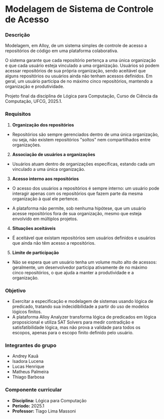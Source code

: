 # Modelagem de Sistema de Controle de Acesso

### Descrição

Modelagem, em Alloy, de um sistema simples de controle de acesso a repositórios de código em uma plataforma colaborativa. 

O sistema garante que cada repositório pertença a uma única organização e que cada usuário esteja vinculado a uma organização. Usuários só podem acessar repositórios de sua própria organização, sendo aceitável que alguns repositórios ou usuários ainda não tenham acessos definidos. Em geral, um usuário participa de no máximo cinco repositórios, mantendo a organização e produtividade.

Projeto final da disciplina de Lógica para Computação, Curso de Ciência da Computação, UFCG, 2025.1.

### Requisitos

1. **Organização dos repositórios**

- Repositórios são sempre gerenciados dentro de uma única organização, ou seja, não existem repositórios "soltos" nem compartilhados entre organizações.

2. **Associação de usuários a organizações**

- Usuários atuam dentro de organizações específicas, estando cada um vinculado a uma única organização.

3. **Acesso interno aos repositórios**

- O acesso dos usuários a repositórios é sempre interno: um usuário pode interagir apenas com os repositórios que fazem parte da mesma organização à qual ele pertence.

- A plataforma não permite, sob nenhuma hipótese, que um usuário acesse repositórios fora de sua organização, mesmo que esteja envolvido em múltiplos projetos.

4. **Situações aceitáveis**

- É aceitável que existam repositórios sem usuários definidos e usuários que ainda não têm acesso a repositórios.

5. **Limite de participação**

- Não se espera que um usuário tenha um volume muito alto de acessos: geralmente, um desenvolvedor participa ativamente de no máximo cinco repositórios, o que ajuda a manter a produtividade e a organização.

### Objetivo

- Exercitar a especificação e modelagem de sistemas usando lógica de predicado, tratando sua indecidibilidade a partir do uso de modelos lógicos finitos.
- A plataforma Alloy Analyzer transforma lógica de predicados em lógica proposicional e utiliza SAT Solvers para medir contradição e satisfatibilidade lógica, mas não prova a validade para todos os escopos, apenas para o escopo finito definido pelo usuário.

### Integrantes do grupo

- Andrey Kauã
- Isadora Lucena
- Lucas Henrique
- Matheus Palmeira
- Thiago Barbosa

### Componente curricular

- **Disciplina:** Lógica para Computação
- **Período:** 2025.1
- **Professor:** Tiago Lima Massoni